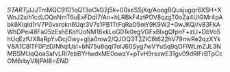 $START$jJJJTmMQC91D1qQ13oCkG2j5k+00xeSSjXq/AoogBQusjugqr6XSH+XWnJ2xih1cdLOQnNmT6uExFDdI7/An+hLRBkF4ztPOV8qzgT0oZa4UlGMr4pAbk8KiqId1rV7P0vxrokn6Uqr3V7s1PB1TrFqRaO5mY9K9W2+0wJKQ//v83FkAWhDPei48Fa05zEshEKofUoNM16xkLoG01k0egVGFxBlxgQfpnF+zLl+DbVo5hUqEzfUX8aRpYvDcjOwy+gIja0mw2/QJOQ3T2ZlC8t622hV79mvRe2qzXYkV8A1C8lTF0PzD/NhqlUsI+bN75u8qqITolJ60Syg7wVYuSq9qOFIWLmZJL3NMBSMUqQoaSafvLRi7ebBYHwdxME0owzY+pTvH9rsswE31gv09dRlFrBTpCcOM6rbyV8jPAl8=$END$